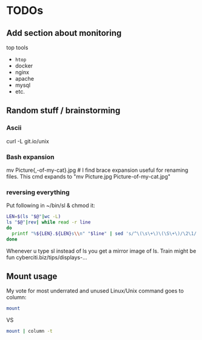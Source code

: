 # TODOs

## Add section about monitoring

top tools

- `htop`
- docker
- nginx
- apache
- mysql
- etc.

## Random stuff / brainstorming

### Ascii

curl -L git.io/unix

### Bash expansion

mv Picture{,-of-my-cat}.jpg # I find brace expansion useful for renaming files. This cmd expands to "mv Picture.jpg Picture-of-my-cat.jpg"

### reversing everything

Put following in ~/bin/sl & chmod it:

```sh
LEN=$(ls "$@"|wc -L)
ls "$@"|rev| while read -r line
do
  printf "%${LEN}.${LEN}s\\n" "$line" | sed 's/^\(\s\+\)\(\S\+\)/\2\1/'
done
```

Whenever u type sl instead of ls you get a mirror image of ls. Train might be fun cyberciti.biz/tips/displays-…

## Mount usage

My vote for most underrated and unused Linux/Unix command goes to column:

```sh
mount
```

VS

```sh
mount | column -t
```

